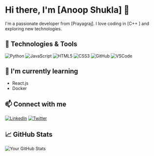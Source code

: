 # Hi there, I'm [Anoop Shukla] 👋

I'm a passionate developer from [Prayagraj]. I love coding in [C++ ] and exploring new technologies.

## 🔧 Technologies & Tools
![Python](https://img.shields.io/badge/-Python-3776AB?style=flat-square&logo=python&logoColor=white)
![JavaScript](https://img.shields.io/badge/-JavaScript-F7DF1E?style=flat-square&logo=javascript&logoColor=black)
![HTML5](https://img.shields.io/badge/-HTML5-E34F26?style=flat-square&logo=html5&logoColor=white)
![CSS3](https://img.shields.io/badge/-CSS3-1572B6?style=flat-square&logo=css3&logoColor=white)
![GitHub](https://img.shields.io/badge/-GitHub-181717?style=flat-square&logo=github&logoColor=white)
![VSCode](https://img.shields.io/badge/-VSCode-007ACC?style=flat-square&logo=visual-studio-code&logoColor=white)

## 🌱 I'm currently learning
- React.js
- Docker

## 📫 Connect with me
[![LinkedIn](https://img.shields.io/badge/-LinkedIn-0077B5?style=flat-square&logo=linkedin&logoColor=white)]([https://www.linkedin.com/in/yourusername](https://www.linkedin.com/in/anoop-shukla-21184b22a/))
[![Twitter](https://img.shields.io/badge/-Twitter-1DA1F2?style=flat-square&logo=twitter&logoColor=white)](https://twitter.com/yourusername)

## 📈 GitHub Stats
![Your GitHub Stats](https://github-readme-stats.vercel.app/api?username=anoopshukla22&show_icons=true&theme=radical)
